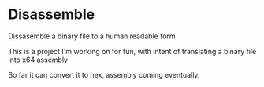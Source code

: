 # Disassemble
Dissasemble a binary file to a human readable form

This is a project I'm working on for fun, with intent of translating a binary file into x64 assembly

So far it can convert it to hex, assembly coming eventually.
